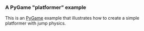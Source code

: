 ### A PyGame "platformer" example

This is an [PyGame](https://www.pygame.org/) example that illustrates how
to create a simple platformer with jump physics. 
